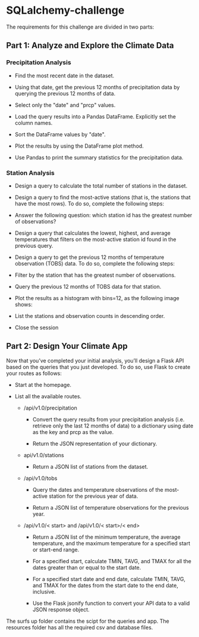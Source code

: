 # SQLalchemy-challenge
The requirements for this challenge are divided in two parts:

## Part 1: Analyze and Explore the Climate Data
### Precipitation Analysis
+ Find the most recent date in the dataset.

+ Using that date, get the previous 12 months of precipitation data by querying the previous 12 months of data.
+ Select only the "date" and "prcp" values.

+ Load the query results into a Pandas DataFrame. Explicitly set the column names.

+ Sort the DataFrame values by "date".

+ Plot the results by using the DataFrame plot method.
+ Use Pandas to print the summary statistics for the precipitation data.

### Station Analysis
+ Design a query to calculate the total number of stations in the dataset.

+ Design a query to find the most-active stations (that is, the stations that have the most rows). To do so, complete the following steps:

+ Answer the following question: which station id has the greatest number of observations?
+ Design a query that calculates the lowest, highest, and average temperatures that filters on the most-active station id found in the previous query.

+ Design a query to get the previous 12 months of temperature observation (TOBS) data. To do so, complete the following steps:

+ Filter by the station that has the greatest number of observations.

+ Query the previous 12 months of TOBS data for that station.

+ Plot the results as a histogram with bins=12, as the following image shows:

+ List the stations and observation counts in descending order.
+ Close the session

## Part 2: Design Your Climate App
Now that you’ve completed your initial analysis, you’ll design a Flask API based on the queries that you just developed. To do so, use Flask to create your routes as follows:

+ Start at the homepage.

+ List all the available routes.

  * /api/v1.0/precipitation  


    + Convert the query results from your precipitation analysis (i.e. retrieve only the last 12 months of data) to a dictionary using date as the key and prcp as the value.

    +   Return the JSON representation of your dictionary.

  * api/v1.0/stations

    + Return a JSON list of stations from the dataset.
  * /api/v1.0/tobs

    + Query the dates and temperature observations of the most-active station for the previous year of data.

    + Return a JSON list of temperature observations for the previous year.

  * /api/v1.0/< start> and /api/v1.0/< start>/< end>

    + Return a JSON list of the minimum temperature, the average temperature, and the maximum temperature for a specified start or start-end range.

    + For a specified start, calculate TMIN, TAVG, and TMAX for all the dates greater than or equal to the start date.

    + For a specified start date and end date, calculate TMIN, TAVG, and TMAX for the dates from the start date to the end date, inclusive.

    + Use the Flask jsonify function to convert your API data to a valid JSON response object.

The surfs up folder contains the scipt for the queries and app. The resources folder has all the required csv and database files.


